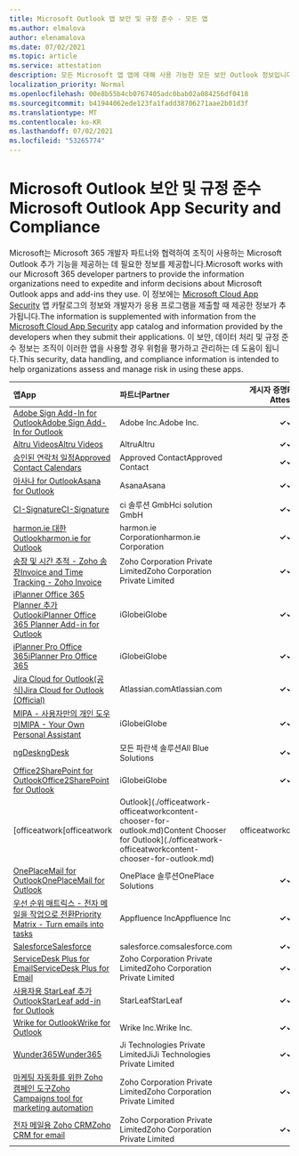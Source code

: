 ```yaml
---
title: Microsoft Outlook 앱 보안 및 규정 준수 - 모든 앱
ms.author: elmalova
author: elenamalova
ms.date: 07/02/2021
ms.topic: article
ms.service: attestation
description: 모든 Microsoft 앱 앱에 대해 사용 가능한 모든 보안 Outlook 정보입니다.
localization_priority: Normal
ms.openlocfilehash: 00e8b55b4cb0767405adc0bab02a084256df0418
ms.sourcegitcommit: b41944062ede123fa1fadd38706271aae2b01d3f
ms.translationtype: MT
ms.contentlocale: ko-KR
ms.lasthandoff: 07/02/2021
ms.locfileid: "53265774"
---
```

# <a name="microsoft-outlook-app-security-and-compliance"></a><span data-ttu-id="557bb-103">Microsoft Outlook 보안 및 규정 준수</span><span class="sxs-lookup"><span data-stu-id="557bb-103">Microsoft Outlook App Security and Compliance</span></span>

<span data-ttu-id="557bb-104">Microsoft는 Microsoft 365 개발자 파트너와 협력하여 조직이 사용하는 Microsoft Outlook 추가 기능을 제공하는 데 필요한 정보를 제공합니다.</span><span class="sxs-lookup"><span data-stu-id="557bb-104">Microsoft works with our Microsoft 365 developer partners to provide the information organizations need to expedite and inform decisions about Microsoft Outlook apps and add-ins they use.</span></span> <span data-ttu-id="557bb-105">이 정보에는 [Microsoft Cloud App Security](https://www.microsoft.com/en-us/enterprise-mobility-security/cloud-app-security) 앱 카탈로그의 정보와 개발자가 응용 프로그램을 제출할 때 제공한 정보가 추가됩니다.</span><span class="sxs-lookup"><span data-stu-id="557bb-105">The information is supplemented with information from the [Microsoft Cloud App Security](https://www.microsoft.com/en-us/enterprise-mobility-security/cloud-app-security) app catalog and information provided by the developers when they submit their applications.</span></span> <span data-ttu-id="557bb-106">이 보안, 데이터 처리 및 규정 준수 정보는 조직이 이러한 앱을 사용할 경우 위험을 평가하고 관리하는 데 도움이 됩니다.</span><span class="sxs-lookup"><span data-stu-id="557bb-106">This security, data handling, and compliance information is intended to help organizations assess and manage risk in using these apps.</span></span>

| <span data-ttu-id="557bb-107">**앱**</span><span class="sxs-lookup"><span data-stu-id="557bb-107">**App**</span></span> | <span data-ttu-id="557bb-108">**파트너**</span><span class="sxs-lookup"><span data-stu-id="557bb-108">**Partner**</span></span> | <span data-ttu-id="557bb-109">**게시자 증명**</span><span class="sxs-lookup"><span data-stu-id="557bb-109">**Publisher Attested**</span></span> | <span data-ttu-id="557bb-110">**인증**</span><span class="sxs-lookup"><span data-stu-id="557bb-110">**Certified**</span></span> |
|:--------|:------------|:----------------------:|:-------------:|
| [<span data-ttu-id="557bb-111">Adobe Sign Add-In for Outlook</span><span class="sxs-lookup"><span data-stu-id="557bb-111">Adobe Sign Add-In for Outlook</span></span>](./adobe-inc-sign-add-in-for-outlook.md) | <span data-ttu-id="557bb-112">Adobe Inc.</span><span class="sxs-lookup"><span data-stu-id="557bb-112">Adobe Inc.</span></span> | <span data-ttu-id="557bb-113">**✓**</span><span class="sxs-lookup"><span data-stu-id="557bb-113">**✓**</span></span> | <img alt="Certified application badge" src="../media/certified-badge.png" height="25" width="25" /> |
| [<span data-ttu-id="557bb-114">Altru Videos</span><span class="sxs-lookup"><span data-stu-id="557bb-114">Altru Videos</span></span>](./altru-videos.md) | <span data-ttu-id="557bb-115">Altru</span><span class="sxs-lookup"><span data-stu-id="557bb-115">Altru</span></span> | <span data-ttu-id="557bb-116">**✓**</span><span class="sxs-lookup"><span data-stu-id="557bb-116">**✓**</span></span> |  |
| [<span data-ttu-id="557bb-117">승인된 연락처 일정</span><span class="sxs-lookup"><span data-stu-id="557bb-117">Approved Contact Calendars</span></span>](./approved-contact-calendars.md) | <span data-ttu-id="557bb-118">Approved Contact</span><span class="sxs-lookup"><span data-stu-id="557bb-118">Approved Contact</span></span> | <span data-ttu-id="557bb-119">**✓**</span><span class="sxs-lookup"><span data-stu-id="557bb-119">**✓**</span></span> |  |
| [<span data-ttu-id="557bb-120">아사나 for Outlook</span><span class="sxs-lookup"><span data-stu-id="557bb-120">Asana for Outlook</span></span>](./asana-for-outlook.md) | <span data-ttu-id="557bb-121">Asana</span><span class="sxs-lookup"><span data-stu-id="557bb-121">Asana</span></span> | <span data-ttu-id="557bb-122">**✓**</span><span class="sxs-lookup"><span data-stu-id="557bb-122">**✓**</span></span> |  |
| [<span data-ttu-id="557bb-123">CI-Signature</span><span class="sxs-lookup"><span data-stu-id="557bb-123">CI-Signature</span></span>](./ci-solution-gmbh-signature.md) | <span data-ttu-id="557bb-124">ci 솔루션 GmbH</span><span class="sxs-lookup"><span data-stu-id="557bb-124">ci solution GmbH</span></span> | <span data-ttu-id="557bb-125">**✓**</span><span class="sxs-lookup"><span data-stu-id="557bb-125">**✓**</span></span> |  |
| [<span data-ttu-id="557bb-126">harmon.ie 대한 Outlook</span><span class="sxs-lookup"><span data-stu-id="557bb-126">harmon.ie for Outlook</span></span>](./harmonie-corporation-for-outlook.md) | <span data-ttu-id="557bb-127">harmon.ie Corporation</span><span class="sxs-lookup"><span data-stu-id="557bb-127">harmon.ie Corporation</span></span> | <span data-ttu-id="557bb-128">**✓**</span><span class="sxs-lookup"><span data-stu-id="557bb-128">**✓**</span></span> |  |
| [<span data-ttu-id="557bb-129">송장 및 시간 추적 - Zoho 송장</span><span class="sxs-lookup"><span data-stu-id="557bb-129">Invoice and Time Tracking - Zoho Invoice</span></span>](./zoho-corporation-private-limited-invoice-and-time-tracking.md) | <span data-ttu-id="557bb-130">Zoho Corporation Private Limited</span><span class="sxs-lookup"><span data-stu-id="557bb-130">Zoho Corporation Private Limited</span></span> | <span data-ttu-id="557bb-131">**✓**</span><span class="sxs-lookup"><span data-stu-id="557bb-131">**✓**</span></span> |  |
| [<span data-ttu-id="557bb-132">iPlanner Office 365 Planner 추가 Outlook</span><span class="sxs-lookup"><span data-stu-id="557bb-132">iPlanner Office 365 Planner Add-in for Outlook</span></span>](./iglobe-iplanner-office-365-planner-add-in-for-outlook.md) | <span data-ttu-id="557bb-133">iGlobe</span><span class="sxs-lookup"><span data-stu-id="557bb-133">iGlobe</span></span> | <span data-ttu-id="557bb-134">**✓**</span><span class="sxs-lookup"><span data-stu-id="557bb-134">**✓**</span></span> | <img alt="Certified application badge" src="../media/certified-badge.png" height="25" width="25" /> |
| [<span data-ttu-id="557bb-135">iPlanner Pro Office 365</span><span class="sxs-lookup"><span data-stu-id="557bb-135">iPlanner Pro Office 365</span></span>](./iglobe-iplanner-pro-office-365.md) | <span data-ttu-id="557bb-136">iGlobe</span><span class="sxs-lookup"><span data-stu-id="557bb-136">iGlobe</span></span> | <span data-ttu-id="557bb-137">**✓**</span><span class="sxs-lookup"><span data-stu-id="557bb-137">**✓**</span></span> | <img alt="Certified application badge" src="../media/certified-badge.png" height="25" width="25" /> |
| [<span data-ttu-id="557bb-138">Jira Cloud for Outlook(공식)</span><span class="sxs-lookup"><span data-stu-id="557bb-138">Jira Cloud for Outlook (Official)</span></span>](./atlassiancom-jira-cloud-for-outlook-official.md) | <span data-ttu-id="557bb-139">Atlassian.com</span><span class="sxs-lookup"><span data-stu-id="557bb-139">Atlassian.com</span></span> | <span data-ttu-id="557bb-140">**✓**</span><span class="sxs-lookup"><span data-stu-id="557bb-140">**✓**</span></span> |  |
| [<span data-ttu-id="557bb-141">MIPA - 사용자만의 개인 도우미</span><span class="sxs-lookup"><span data-stu-id="557bb-141">MIPA - Your Own Personal Assistant</span></span>](./iglobe-mipa-your-own-personal-assistant.md) | <span data-ttu-id="557bb-142">iGlobe</span><span class="sxs-lookup"><span data-stu-id="557bb-142">iGlobe</span></span> | <span data-ttu-id="557bb-143">**✓**</span><span class="sxs-lookup"><span data-stu-id="557bb-143">**✓**</span></span> | <img alt="Certified application badge" src="../media/certified-badge.png" height="25" width="25" /> |
| [<span data-ttu-id="557bb-144">ngDesk</span><span class="sxs-lookup"><span data-stu-id="557bb-144">ngDesk</span></span>](./all-blue-solutions-ngdesk.md) | <span data-ttu-id="557bb-145">모든 파란색 솔루션</span><span class="sxs-lookup"><span data-stu-id="557bb-145">All Blue Solutions</span></span> | <span data-ttu-id="557bb-146">**✓**</span><span class="sxs-lookup"><span data-stu-id="557bb-146">**✓**</span></span> |  |
| [<span data-ttu-id="557bb-147">Office2SharePoint for Outlook</span><span class="sxs-lookup"><span data-stu-id="557bb-147">Office2SharePoint for Outlook</span></span>](./iglobe-office2sharepoint-for-outlook.md) | <span data-ttu-id="557bb-148">iGlobe</span><span class="sxs-lookup"><span data-stu-id="557bb-148">iGlobe</span></span> | <span data-ttu-id="557bb-149">**✓**</span><span class="sxs-lookup"><span data-stu-id="557bb-149">**✓**</span></span> | <img alt="Certified application badge" src="../media/certified-badge.png" height="25" width="25" /> |
| <span data-ttu-id="557bb-150">[officeatwork</span><span class="sxs-lookup"><span data-stu-id="557bb-150">[officeatwork</span></span> | <span data-ttu-id="557bb-151">Outlook](./officeatwork-officeatworkcontent-chooser-for-outlook.md)</span><span class="sxs-lookup"><span data-stu-id="557bb-151">Content Chooser for Outlook](./officeatwork-officeatworkcontent-chooser-for-outlook.md)</span></span> | <span data-ttu-id="557bb-152">officeatwork</span><span class="sxs-lookup"><span data-stu-id="557bb-152">officeatwork</span></span> | <span data-ttu-id="557bb-153">**✓**</span><span class="sxs-lookup"><span data-stu-id="557bb-153">**✓**</span></span> | <img alt="Certified application badge" src="../media/certified-badge.png" height="25" width="25" /> |
| [<span data-ttu-id="557bb-154">OnePlaceMail for Outlook</span><span class="sxs-lookup"><span data-stu-id="557bb-154">OnePlaceMail for Outlook</span></span>](./oneplace-solutions-oneplacemail-for-outlook.md) | <span data-ttu-id="557bb-155">OnePlace 솔루션</span><span class="sxs-lookup"><span data-stu-id="557bb-155">OnePlace Solutions</span></span> | <span data-ttu-id="557bb-156">**✓**</span><span class="sxs-lookup"><span data-stu-id="557bb-156">**✓**</span></span> |  |
| [<span data-ttu-id="557bb-157">우선 순위 매트릭스 - 전자 메일을 작업으로 전환</span><span class="sxs-lookup"><span data-stu-id="557bb-157">Priority Matrix - Turn emails into tasks</span></span>](./appfluence-inc-priority-matrix-turn-emails-into-tasks.md) | <span data-ttu-id="557bb-158">Appfluence Inc</span><span class="sxs-lookup"><span data-stu-id="557bb-158">Appfluence Inc</span></span> | <span data-ttu-id="557bb-159">**✓**</span><span class="sxs-lookup"><span data-stu-id="557bb-159">**✓**</span></span> | <img alt="Certified application badge" src="../media/certified-badge.png" height="25" width="25" /> |
| [<span data-ttu-id="557bb-160">Salesforce</span><span class="sxs-lookup"><span data-stu-id="557bb-160">Salesforce</span></span>](./salesforcecom-salesforce.md) | <span data-ttu-id="557bb-161">salesforce.com</span><span class="sxs-lookup"><span data-stu-id="557bb-161">salesforce.com</span></span> | <span data-ttu-id="557bb-162">**✓**</span><span class="sxs-lookup"><span data-stu-id="557bb-162">**✓**</span></span> |  |
| [<span data-ttu-id="557bb-163">ServiceDesk Plus for Email</span><span class="sxs-lookup"><span data-stu-id="557bb-163">ServiceDesk Plus for Email</span></span>](./zoho-corporation-private-limited-servicedesk-plus-for-email.md) | <span data-ttu-id="557bb-164">Zoho Corporation Private Limited</span><span class="sxs-lookup"><span data-stu-id="557bb-164">Zoho Corporation Private Limited</span></span> | <span data-ttu-id="557bb-165">**✓**</span><span class="sxs-lookup"><span data-stu-id="557bb-165">**✓**</span></span> |  |
| [<span data-ttu-id="557bb-166">사용자용 StarLeaf 추가 Outlook</span><span class="sxs-lookup"><span data-stu-id="557bb-166">StarLeaf add-in for Outlook</span></span>](./starleaf-add-in-for-outlook.md) | <span data-ttu-id="557bb-167">StarLeaf</span><span class="sxs-lookup"><span data-stu-id="557bb-167">StarLeaf</span></span> | <span data-ttu-id="557bb-168">**✓**</span><span class="sxs-lookup"><span data-stu-id="557bb-168">**✓**</span></span> |  |
| [<span data-ttu-id="557bb-169">Wrike for Outlook</span><span class="sxs-lookup"><span data-stu-id="557bb-169">Wrike for Outlook</span></span>](./wrike-inc-for-outlook.md) | <span data-ttu-id="557bb-170">Wrike Inc.</span><span class="sxs-lookup"><span data-stu-id="557bb-170">Wrike Inc.</span></span> | <span data-ttu-id="557bb-171">**✓**</span><span class="sxs-lookup"><span data-stu-id="557bb-171">**✓**</span></span> | <img alt="Certified application badge" src="../media/certified-badge.png" height="25" width="25" /> |
| [<span data-ttu-id="557bb-172">Wunder365</span><span class="sxs-lookup"><span data-stu-id="557bb-172">Wunder365</span></span>](./jiji-technologies-private-limited-wunder365.md) | <span data-ttu-id="557bb-173">Ji Technologies Private Limited</span><span class="sxs-lookup"><span data-stu-id="557bb-173">JiJi Technologies Private Limited</span></span> | <span data-ttu-id="557bb-174">**✓**</span><span class="sxs-lookup"><span data-stu-id="557bb-174">**✓**</span></span> |  |
| [<span data-ttu-id="557bb-175">마케팅 자동화를 위한 Zoho 캠페인 도구</span><span class="sxs-lookup"><span data-stu-id="557bb-175">Zoho Campaigns tool for marketing automation</span></span>](./zoho-corporation-private-limited-campaigns-tool-for-marketing-automation.md) | <span data-ttu-id="557bb-176">Zoho Corporation Private Limited</span><span class="sxs-lookup"><span data-stu-id="557bb-176">Zoho Corporation Private Limited</span></span> | <span data-ttu-id="557bb-177">**✓**</span><span class="sxs-lookup"><span data-stu-id="557bb-177">**✓**</span></span> |  |
| [<span data-ttu-id="557bb-178">전자 메일용 Zoho CRM</span><span class="sxs-lookup"><span data-stu-id="557bb-178">Zoho CRM for email</span></span>](./zoho-corporation-private-limited-crm-for-email.md) | <span data-ttu-id="557bb-179">Zoho Corporation Private Limited</span><span class="sxs-lookup"><span data-stu-id="557bb-179">Zoho Corporation Private Limited</span></span> | <span data-ttu-id="557bb-180">**✓**</span><span class="sxs-lookup"><span data-stu-id="557bb-180">**✓**</span></span> |  |
